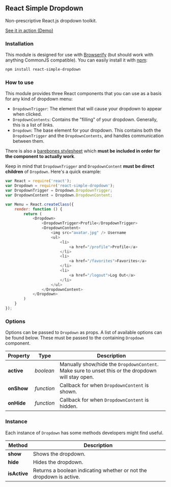 ## React Simple Dropdown

Non-prescriptive React.js dropdown toolkit.

[See it in action (Demo)](http://fauntleroy.github.io/react-simple-dropdown/)

### Installation

This module is designed for use with [Browserify](http://browserify.org) (but should work with anything CommonJS compatible). You can easily install it with [npm](http://npmjs.com):

```bash
npm install react-simple-dropdown
```

### How to use

This module provides three React components that you can use as a basis for any kind of dropdown menu:

- `DropdownTrigger`: The element that will cause your dropdown to appear when clicked.
- `DropdownContents`: Contains the "filling" of your dropdown. Generally, this is a list of links.
- `Dropdown`: The base element for your dropdown. This contains both the `DropdownTrigger` and the `DropdownContents`, and handles communication between them.

There is also a [barebones stylesheet](styles/Dropdown.css) which **must be included in order for the component to actually work**.

Keep in mind that `DropdownTrigger` and `DropdownContent` **must be direct children** of `Dropdown`. Here's a quick example:

```js
var React = require('react');
var Dropdown = require('react-simple-dropdown');
var DropdownTrigger = Dropdown.DropdownTrigger;
var DropdownContent = Dropdown.DropdownContent;

var Menu = React.createClass({
    render: function () {
        return (
            <Dropdown>
                <DropdownTrigger>Profile</DropdownTrigger>
                <DropdownContent>
                    <img src="avatar.jpg" /> Username
                    <ul>
                        <li>
                            <a href="/profile">Profile</a>
                        </li>
                        <li>
                            <a href="/favorites">Favorites</a>
                        </li>
                        <li>
                            <a href="/logout">Log Out</a>
                        </li>
                    </ul>
                </DropdownContent>
            </Dropdown>
        )
    }
});
```

### Options

Options can be passed to `Dropdown` as props. A list of available options can be found below. These must be passed to the containing `Dropdown` component.

Property | Type | Description
----- | ----- | -----
**active** | *boolean* | Manually show/hide the `DropdownContent`. Make sure to unset this or the dropdown will stay open.
**onShow** | *function* | Callback for when `DropdownContent` is shown.
**onHide** | *function* | Callback for when `DropdownContent` is hidden.


### Instance

Each instance of `Dropdown` has some methods developers might find useful.

Method | Description
----- | -----
**show** | Shows the dropdown.
**hide** | Hides the dropdown.
**isActive** | Returns a boolean indicating whether or not the dropdown is active.
